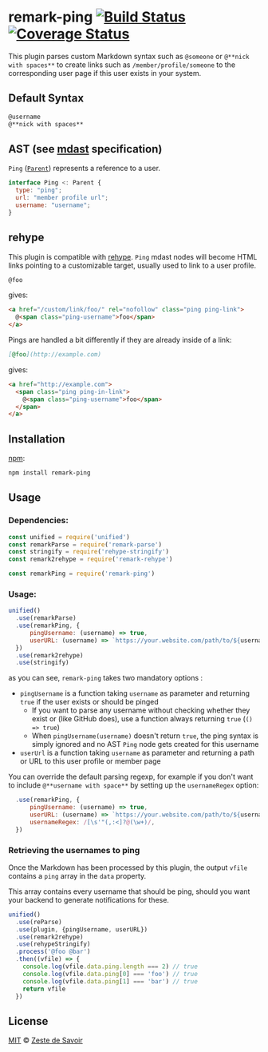 # remark-ping [![Build Status][build-badge]][build-status] [![Coverage Status][coverage-badge]][coverage-status]

This plugin parses custom Markdown syntax such as `@someone` or `@**nick with spaces**` to create links such as `/member/profile/someone` to the corresponding user page if this user exists in your system.

## Default Syntax

```markdown
@username
@**nick with spaces**
```

## AST (see [mdast][mdast] specification)

`Ping` ([`Parent`][parent]) represents a reference to a user.

```javascript
interface Ping <: Parent {
  type: "ping";
  url: "member profile url";
  username: "username";
}
```

## rehype

This plugin is compatible with [rehype][rehype]. `Ping` mdast nodes will become HTML links pointing to a customizable target, usually used to link to a user profile.

```md
@foo
```

gives:

```html
<a href="/custom/link/foo/" rel="nofollow" class="ping ping-link">
  @<span class="ping-username">foo</span>
</a>
```

Pings are handled a bit differently if they are already inside of a link:

```md
[@foo](http://example.com)
```

gives:

```html
<a href="http://example.com">
  <span class="ping ping-in-link">
    @<span class="ping-username">foo</span>
  </span>
</a>
```


## Installation

[npm][npm]:

```bash
npm install remark-ping
```

## Usage

### Dependencies:

```javascript
const unified = require('unified')
const remarkParse = require('remark-parse')
const stringify = require('rehype-stringify')
const remark2rehype = require('remark-rehype')

const remarkPing = require('remark-ping')
```

### Usage:

```javascript
unified()
  .use(remarkParse)
  .use(remarkPing, {
      pingUsername: (username) => true,
      userURL: (username) => `https://your.website.com/path/to/${username}`
  })
  .use(remark2rehype)
  .use(stringify)
```

as you can see, `remark-ping` takes two mandatory options :

- `pingUsername` is a function taking `username` as parameter and returning `true` if the user exists or should be pinged
    - If you want to parse any username without checking whether they exist or (like GitHub does), use a function always returning `true` (`() => true`)
    - When `pingUsername(username)` doesn't return `true`, the ping syntax is simply ignored and no AST `Ping` node gets created for this username
- `userUrl` is a function taking `username` as parameter and returning a path or URL to this user profile or member page

You can override the default parsing regexp, for example if you don't want to include `@**username with space**` by setting up the `usernameRegex` option:

```js
  .use(remarkPing, {
      pingUsername: (username) => true,
      userURL: (username) => `https://your.website.com/path/to/${username}`,
      usernameRegex: /[\s'"(,:<]?@(\w+)/,
  })
```

### Retrieving the usernames to ping

Once the Markdown has been processed by this plugin, the output `vfile` contains a `ping` array in the `data` property.

This array contains every username that should be ping, should you want your backend to generate notifications for these.

```js
unified()
  .use(reParse)
  .use(plugin, {pingUsername, userURL})
  .use(remark2rehype)
  .use(rehypeStringify)
  .process('@foo @bar')
  .then((vfile) => {
    console.log(vfile.data.ping.length === 2) // true
    console.log(vfile.data.ping[0] === 'foo') // true
    console.log(vfile.data.ping[1] === 'bar') // true
    return vfile
  })
```

## License

[MIT][license] © [Zeste de Savoir][zds]

<!-- Definitions -->

[build-badge]: https://img.shields.io/travis/zestedesavoir/zmarkdown.svg

[build-status]: https://travis-ci.org/zestedesavoir/zmarkdown

[coverage-badge]: https://img.shields.io/coveralls/zestedesavoir/zmarkdown.svg

[coverage-status]: https://coveralls.io/github/zestedesavoir/zmarkdown

[license]: https://github.com/zestedesavoir/zmarkdown/blob/master/packages/remark-ping/LICENSE-MIT

[zds]: https://zestedesavoir.com

[npm]: https://www.npmjs.com/package/remark-ping

[mdast]: https://github.com/syntax-tree/mdast/blob/master/readme.md

[rehype]: https://github.com/wooorm/rehype

[parent]: https://github.com/syntax-tree/unist#parent
